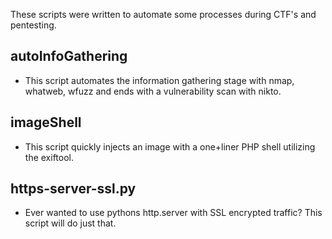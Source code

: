 These scripts were written to automate some processes during CTF's and pentesting.
## autoInfoGathering
- This script automates the information gathering stage with nmap, whatweb, wfuzz and ends with a vulnerability scan with nikto.
## imageShell
- This script quickly injects an image with a one+liner PHP shell utilizing the exiftool.
## https-server-ssl.py
- Ever wanted to use pythons http.server with SSL encrypted traffic? This script will do just that.
